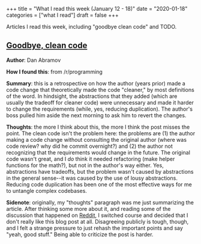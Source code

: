 +++
title = "What I read this week (January 12 - 18)"
date = "2020-01-18"
categories = ["what I read"]
draft = false
+++

Articles I read this week, including "goodbye clean code" and TODO. <!--more-->

## [Goodbye, clean code](https://overreacted.io/goodbye-clean-code/)
**Author**: Dan Abramov

**How I found this**: from /r/programming

**Summary**: this is a retrospective on how the author (years prior) made a code change that theoretically made the code "cleaner," by most definitions of the word. In hindsight, the abstractions that they added (which are usually the tradeoff for cleaner code) were unnecessary and made it harder to change the requirements (while, yes, reducing duplication). The author's boss pulled him aside the next morning to ask him to revert the changes.

**Thoughts**: the more I think about this, the more I think the post misses the point. The clean code isn't the problem here: the problems are (1) the author making a code change without consulting the original author (where was code review? why did he commit overnight?) and (2) the author not recognizing that the requirements would change in the future. The original code wasn't great, and I *do* think it needed refactoring (make helper functions for the math?), but not in the author's way either. Yes, abstractions have tradeoffs, but the problem wasn't caused by abstractions in the general sense--it was caused by the use of lousy abstractions. Reducing code duplication has been one of the most effective ways for me to untangle complex codebases.

**Sidenote**: originally, my "thoughts" paragraph was me just summarizing the article. After thinking some more about it, and reading some of the discussion that happened on [Reddit](https://old.reddit.com/r/programming/comments/eng355/goodbye_clean_code/), I switched course and decided that I don't really like this blog post at all. Disagreeing publicly is tough, though, and I felt a strange pressure to just rehash the important points and say "yeah, good stuff." Being able to criticize the post is harder.

